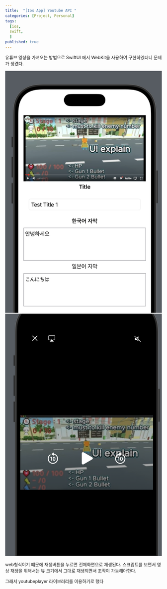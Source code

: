 ```yaml
---
title:  "[Ios App] Youtube API "
categories: [Project, Personal]
tags:
  [ios,
  swift,
  ] 
published: true
---
```


유튜브 영상을 가져오는 방법으로 SwiftUI 에서 WebKit을 사용하여 구현하였더니 문제가 생겼다. 

![1](/assets/img/webview1.png) 
![1](/assets/img/webview2.png)

web형식이기 떄문에 재생버튼을 누르면 전체화면으로 재생된다.
스크립트를 보면서 영상 재생을 위해서는 뷰 크기에서 그대로 재생되면서 조작이 가능해아한다. 

그래서 youtubeplayer 라이브러리를 이용하기로 했다




